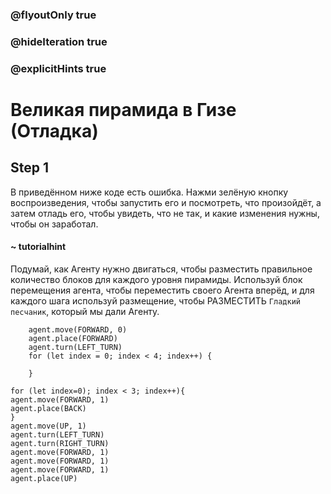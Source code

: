 ### @flyoutOnly true
### @hideIteration true
### @explicitHints true

# Великая пирамида в Гизе (Отладка)

## Step 1
В приведённом ниже коде есть ошибка. Нажми зелёную кнопку воспроизведения, чтобы запустить его и посмотреть, что произойдёт, а затем отладь его, чтобы увидеть, что не так, и какие изменения нужны, чтобы он заработал.

#### ~ tutorialhint
Подумай, как Агенту нужно двигаться, чтобы разместить правильное количество блоков для каждого уровня пирамиды. Используй блок перемещения агента, чтобы переместить своего Агента вперёд, и для каждого шага используй размещение, чтобы РАЗМЕСТИТЬ `Гладкий песчаник`, который мы дали Агенту.


```ghost
    agent.move(FORWARD, 0)
    agent.place(FORWARD)
    agent.turn(LEFT_TURN)
    for (let index = 0; index < 4; index++) {
    	
    }
```
```template
for (let index=0); index < 3; index++){
agent.move(FORWARD, 1)
agent.place(BACK)
}
agent.move(UP, 1)
agent.turn(LEFT_TURN)
agent.turn(RIGHT_TURN)
agent.move(FORWARD, 1)
agent.move(FORWARD, 1)
agent.move(FORWARD, 1)
agent.place(UP)
```
```package
```
